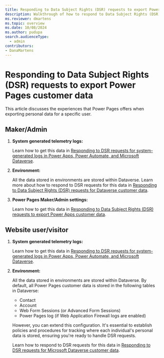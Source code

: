 ```yaml
---
title: Responding to Data Subject Rights (DSR) requests to export Power Pages customer data
description: Walkthrough of how to respond to Data Subject Rights (DSR) requests to export Power Pages customer data.
ms.reviewer: dmartens
ms.topic: overview
ms.date: 10/08/2024
ms.author: pudupa
search.audienceType: 
  - admin
contributors:
- DanaMartens 
---
```


# Responding to Data Subject Rights (DSR) requests to export Power Pages customer data

This article discusses the experiences that Power Pages offers when exporting personal data for a specific user.

## Maker/Admin

1. **System generated telemetry logs:**

    Learn how to get this data in [Responding to DSR requests for system-generated logs in Power Apps, Power Automate, and Microsoft Dataverse](/power-platform/admin/powerapps-privacy-dsr-guide-systemlogs).

1. **Environment:**

    All the data stored in environments are stored within Dataverse. Learn more about how to respond to DSR requests for this data in [Responding to Data Subject Rights (DSR) requests for Dataverse customer data](/power-platform/admin/dataverse-privacy-dsr-guide).

1. **Power Pages Maker/Admin settings:**

    Learn how to get this data in [Responding to Data Subject Rights (DSR) requests to export Power Apps customer data](/power-platform/admin/powerapps-privacy-export-dsr).

## Website user/visitor

1. **System generated telemetry logs:**

    Learn how to get this data in [Responding to DSR requests for system-generated logs in Power Apps, Power Automate, and Microsoft Dataverse](/power-platform/admin/powerapps-privacy-dsr-guide-systemlogs).

1. **Environment:**

    All the data stored in environments are stored within Dataverse. By default, all Power Pages customer data is stored in the following tables in Dataverse:

    - Contact
    - Account
    - Web Form Sessions (or Advanced Form Sessions)
    - Power Pages log (if Web Application Firewall logs are enabled)

    However, you can extend this configuration. It's essential to establish policies and procedures for tracking where each individual's personal data is stored, ensuring you're ready to handle DSR requests.

    Learn how to respond to DSR requests for this data in [Responding to DSR requests for Microsoft Dataverse customer data](/power-platform/admin/dataverse-privacy-dsr-guide).
